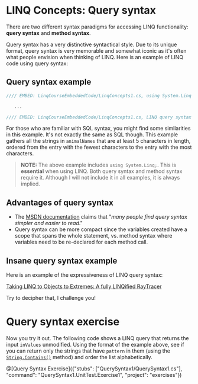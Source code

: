 # LINQ Concepts: Query syntax

There are two different syntax paradigms for accessing LINQ functionality: **query syntax** and **method syntax**.

Query syntax has a very distinctive syntactical style. Due to its unique format, query syntax is very memorable and somewhat iconic as it's often what people envision when thinking of LINQ. Here is an example of LINQ code using query syntax:

## Query syntax example
```csharp
//// EMBED: LinqCourseEmbeddedCode/LinqConcepts1.cs, using System.Linq

   ...

//// EMBED: LinqCourseEmbeddedCode/LinqConcepts1.cs, LINQ query syntax
```

For those who are familiar with SQL syntax, you might find some similarities in this example. It's not exactly the same as SQL though. This example gathers all the strings in `animalNames` that are at least 5 characters in length, ordered from the entry with the fewest characters to the entry with the most characters.

> **NOTE:** The above example includes `using System.Linq;`. This is **essential** when using LINQ. Both query syntax and method syntax require it. Although I will not include it in all examples, it is always implied.

## Advantages of query syntax

 - The [MSDN documentation](https://msdn.microsoft.com/en-us/library/bb397947.aspx) claims that "*many people find query syntax simpler and easier to read*."
 - Query syntax can be more compact since the variables created have a scope that spans the whole statement, vs. method syntax where variables need to be re-declared for each method call.


## Insane query syntax example
Here is an example of the expressiveness of LINQ query syntax:

[Taking LINQ to Objects to Extremes: A fully LINQified RayTracer](https://blogs.msdn.microsoft.com/lukeh/2007/10/01/taking-linq-to-objects-to-extremes-a-fully-linqified-raytracer/)

Try to decipher that, I challenge you!

# Query syntax exercise

Now you try it out. The following code shows a LINQ query that returns the input `inValues` unmodified. Using the format of the example above, see if you can return only the strings that have `pattern` in them (using the [`String.Contains()`](https://msdn.microsoft.com/en-us/library/dy85x1sa%28v=vs.110%29.aspx) method) and order the list alphabetically.

@[Query Syntax Exercise]({"stubs": ["QuerySyntax1/QuerySyntax1.cs"], "command": "QuerySyntax1.UnitTest.Exercise1", "project": "exercises"})
